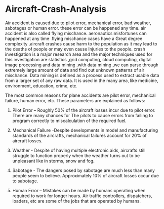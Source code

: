 # Aircraft-Crash-Analysis

Air accident is caused due to pilot error, mechanical error, bad weather, sabotages or human error. these error can be happened any time. air accident is also called flying
mischance. aeronautics misfortunes can happened at any time .flying mischance cases have a Great degree complexity .aircraft crashes cause harm to the population as it may lead to the deaths of people or may even cause Injuries to the people. crash investigation is a major research area and the major techniques used for this investigation are statistics ,grid computing, cloud computing, digital image processing and data mining .with data mining ,we can parse through extremely large amount of data and find out unknown patterns of air mischance. Data mining is defined as a process used to extract usable data from a larger set of any raw data. It is used in the many area, like medicine, environment, education, crime, etc. 

The most common reasons for plane accidents are pilot error, mechanical failure, human error, etc. These parameters are explained as follows: 
1. Pilot Error – Roughly 50% of the aircraft losses incur due to pilot error. There are many chances for The pilots to cause errors from failing to program correctly to miscalculation of the required fuel.

2. Mechanical Failure -Despite developments in model and manufacturing standards of the aircrafts, mechanical failures account for 20% of aircraft losses.

3. Weather - Despite of having multiple electronic aids, aircrafts still struggle to function properly when the weather turns out to be unpleasant like in storms, snow and fog.

4. Sabotage - The dangers posed by sabotage are much less than many people seem to believe. Approximately 10% of aircraft losses occur due to sabotage.

5. Human Error – Mistakes can be made by humans operating when required to work for longer hours. Air traffic controllers, dispatchers, loaders, etc are some of the jobs that are operated by humans.
